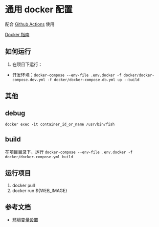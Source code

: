 # 通用 docker 配置

配合 [Github Actions](https://github.com/work-design/.github) 使用

[Docker 指南](https://github.com/work-design/home/blob/main/developer/docker.md)


## 如何运行
1. 在项目下运行：
  * 开发环境：`docker-compose --env-file .env.docker -f docker/docker-compose.dev.yml -f docker/docker-compose.db.yml up --build`


## 其他
## debug

`docker exec -it container_id_or_name /usr/bin/fish`


## build
在项目目录下，运行 `docker-compose --env-file .env.docker -f docker/docker-compose.yml build`


## 运行项目

1. docker pull
2. docker run ${WEB_IMAGE}


## 参考文档

* [环境变量设置](https://docs.docker.com/compose/reference/envvars/)

